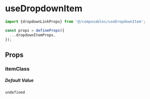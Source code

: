 # useDropdownItem

```typescript
import {dropdownLinkProps} from '@/composables/useDropdownItem';

const props = defineProps({
  ...dropdownItemProps,
});
```

## Props

### itemClass

##### Default Value

`undefined`
